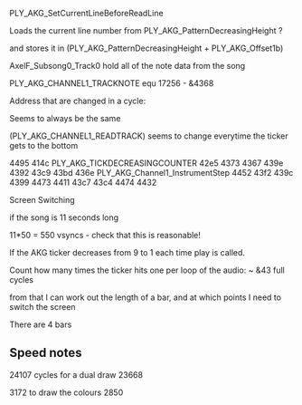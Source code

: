 


PLY_AKG_SetCurrentLineBeforeReadLine

Loads the current line number from PLY_AKG_PatternDecreasingHeight ?

and stores it in (PLY_AKG_PatternDecreasingHeight + PLY_AKG_Offset1b)




AxelF_Subsong0_Track0 hold all of the note data from the song


 PLY_AKG_CHANNEL1_TRACKNOTE equ 17256 - &4368

Address that are changed in a cycle:

Seems to always be the same

(PLY_AKG_CHANNEL1_READTRACK) seems to change everytime the ticker gets to the bottom


4495
414c    PLY_AKG_TICKDECREASINGCOUNTER
42e5
4373
4367
439e
4392
43c9
43bd 
436e    PLY_AKG_Channel1_InstrumentStep
4452
43f2
439c
4399
4473
4411
43c7
43c4
4474
4432


Screen Switching

if the song is 11 seconds long

11*50 = 550 vsyncs - check that this is reasonable!


If the AKG ticker decreases from 9 to 1 each time play is called. 

Count how many times the ticker hits one per loop of the audio: ~ &43 full cycles

from that I can work out the length of a bar, and at which points I need to switch the screen

There are 4 bars

## Speed notes

24107 cycles for a dual draw
23668

3172 to draw the colours
2850 
